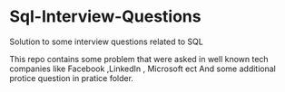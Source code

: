 # Sql-Interview-Questions
Solution to some interview questions related to SQL

This repo contains some problem that were asked in well known  tech companies like Facebook ,LinkedIn , Microsoft ect
And some additional protice question in pratice folder.
